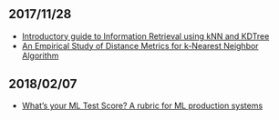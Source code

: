 #

## 2017/11/28
* [Introductory guide to Information Retrieval using kNN and KDTree](https://www.analyticsvidhya.com/blog/2017/11/information-retrieval-using-kdtree/?utm_source=feedburner&utm_medium=email&utm_campaign=Feed%3A+AnalyticsVidhya+%28Analytics+Vidhya%29)
* [An Empirical Study of Distance Metrics for k-Nearest Neighbor Algorithm](https://www2.ia-engineers.org/iciae/index.php/iciae/iciae2015/paper/viewFile/572/423)

## 2018/02/07
* [What’s your ML Test Score? A rubric for ML production systems](https://static.googleusercontent.com/media/research.google.com/en//pubs/archive/45742.pdf)
